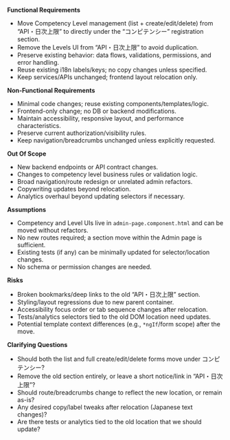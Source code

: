 **Functional Requirements**
- Move Competency Level management (list + create/edit/delete) from “API・日次上限” to directly under the “コンピテンシー” registration section.
- Remove the Levels UI from “API・日次上限” to avoid duplication.
- Preserve existing behavior: data flows, validations, permissions, and error handling.
- Reuse existing i18n labels/keys; no copy changes unless specified.
- Keep services/APIs unchanged; frontend layout relocation only.

**Non-Functional Requirements**
- Minimal code changes; reuse existing components/templates/logic.
- Frontend-only change; no DB or backend modifications.
- Maintain accessibility, responsive layout, and performance characteristics.
- Preserve current authorization/visibility rules.
- Keep navigation/breadcrumbs unchanged unless explicitly requested.

**Out Of Scope**
- New backend endpoints or API contract changes.
- Changes to competency level business rules or validation logic.
- Broad navigation/route redesign or unrelated admin refactors.
- Copywriting updates beyond relocation.
- Analytics overhaul beyond updating selectors if necessary.

**Assumptions**
- Competency and Level UIs live in `admin-page.component.html` and can be moved without refactors.
- No new routes required; a section move within the Admin page is sufficient.
- Existing tests (if any) can be minimally updated for selector/location changes.
- No schema or permission changes are needed.

**Risks**
- Broken bookmarks/deep links to the old “API・日次上限” section.
- Styling/layout regressions due to new parent container.
- Accessibility focus order or tab sequence changes after relocation.
- Tests/analytics selectors tied to the old DOM location need updates.
- Potential template context differences (e.g., `*ngIf`/form scope) after the move.

**Clarifying Questions**
- Should both the list and full create/edit/delete forms move under コンピテンシー?
- Remove the old section entirely, or leave a short notice/link in “API・日次上限”?
- Should route/breadcrumbs change to reflect the new location, or remain as-is?
- Any desired copy/label tweaks after relocation (Japanese text changes)?
- Are there tests or analytics tied to the old location that we should update?